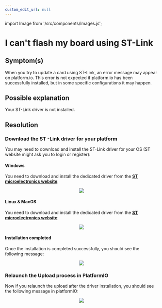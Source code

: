 ```yaml
---
custom_edit_url: null
---
```


import Image from '/src/components/Images.js';

# I can't flash my board using ST-Link

## Symptom(s)

When you try to update a card using ST-Link, an error message may appear on platform.io. This error is not expected if platform.io has been successfully installed, but in some specific configurations it may happen.

## Possible explanation

Your ST-Link driver is not installed.

## Resolution

### Download the ST -Link driver for your platform

You may need to download and install the ST-Link driver for your OS (ST website might ask you to login or register):

#### Windows

You need to download and install the dedicated driver from the <a href="https://www.st.com/en/development-tools/stsw-link009.html" target="blank_">**ST microelectronics website**</a>:

<p align="center">
    <Image src="/img/windows_driver.png" />
</p>

#### Linux & MacOS

You need to download and install the dedicated driver from the <a href="https://www.st.com/en/development-tools/stsw-link007.html" target="blank_">**ST microelectronics website**</a>:

<p align="center">
    <Image src="/img/mac_linux_driver.png" />
</p>

#### Installation completed

Once the installation is completed successfully, you should see the following message:

<p align="center">
    <Image src="/img/installation_ok.png" />
</p>

### Relaunch the Upload process in PlatformIO

Now if you relaunch the upload after the driver installation, you should see the following message in platformIO:

<p align="center">
    <Image src="/img/program_ok_zoom.png" />
</p>
